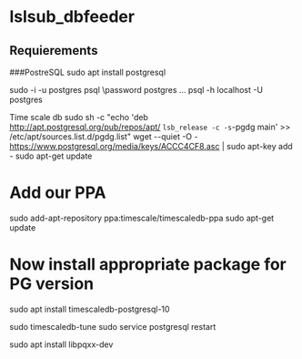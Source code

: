 # lslsub_dbfeeder

## Requierements
###PostreSQL
sudo apt install postgresql

sudo -i -u postgres
psql
\password postgres
...
psql -h localhost -U postgres

Time scale db
sudo sh -c "echo 'deb http://apt.postgresql.org/pub/repos/apt/ `lsb_release -c -s`-pgdg main' >> /etc/apt/sources.list.d/pgdg.list"
wget --quiet -O - https://www.postgresql.org/media/keys/ACCC4CF8.asc | sudo apt-key add -
sudo apt-get update

# Add our PPA
sudo add-apt-repository ppa:timescale/timescaledb-ppa
sudo apt-get update

# Now install appropriate package for PG version
sudo apt install timescaledb-postgresql-10

sudo timescaledb-tune
sudo service postgresql restart

sudo apt install libpqxx-dev

